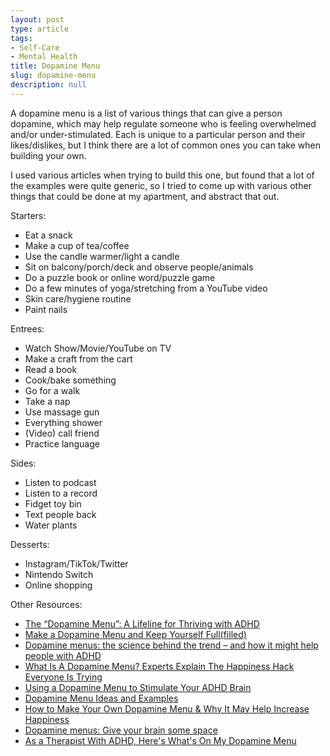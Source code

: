 ```yaml
---
layout: post
type: article
tags:
- Self-Care
- Mental Health
title: Dopamine Menu
slug: dopamine-menu
description: null
---
```


A dopamine menu is a list of various things that can give a person dopamine, which may help regulate someone who is feeling overwhelmed and/or under-stimulated. Each is unique to a particular person and their likes/dislikes, but I think there are a lot of common ones you can take when building your own. 

I used various articles when trying to build this one, but found that a lot of the examples were quite generic, so I tried to come up with various other things that could be done at my apartment, and abstract that out.

Starters:
* Eat a snack
* Make a cup of tea/coffee
* Use the candle warmer/light a candle
* Sit on balcony/porch/deck and observe people/animals
* Do a puzzle book or online word/puzzle game
* Do a few minutes of yoga/stretching from a YouTube video
* Skin care/hygiene routine
* Paint nails

Entrees:
* Watch Show/Movie/YouTube on TV
* Make a craft from the cart
* Read a book
* Cook/bake something
* Go for a walk
* Take a nap
* Use massage gun
* Everything shower
* (Video) call friend
* Practice language

Sides:
* Listen to podcast
* Listen to a record
* Fidget toy bin
* Text people back
* Water plants

Desserts:
* Instagram/TikTok/Twitter
* Nintendo Switch
* Online shopping

Other Resources:
* [The “Dopamine Menu”: A Lifeline for Thriving with ADHD](https://theneurodivergentcollective.com/the-dopamine-menu-a-lifeline-for-thriving-with-adhd/)
* [Make a Dopamine Menu and Keep Yourself Full(filled)](https://connect.extension.org/g/mental-health-and-well-being/blog/make-a-dopamine-menu-and-keep-yourself-full-filled)
* [Dopamine menus: the science behind the trend – and how it might help people with ADHD](https://theconversation.com/dopamine-menus-the-science-behind-the-trend-and-how-it-might-help-people-with-adhd-218970)
* [What Is A Dopamine Menu? Experts Explain The Happiness Hack Everyone Is Trying](https://www.womenshealthmag.com/health/a64589230/dopamine-boost-dopamenu/)
* [Using a Dopamine Menu to Stimulate Your ADHD Brain](https://www.additudemag.com/dopamenu-dopamine-menu-adhd-brain/)
* [Dopamine Menu Ideas and Examples](https://www.lifebulb.com/blogs/dopamine-menu-ideas-and-examples)
* [How to Make Your Own Dopamine Menu & Why It May Help Increase Happiness](https://www.eatingwell.com/how-to-make-a-dopamine-menu-8715892)
* [Dopamine menus: Give your brain some space](https://newsnetwork.mayoclinic.org/discussion/dopamine-menus-give-your-brain-some-space/)
* [As a Therapist With ADHD, Here's What's On My Dopamine Menu](https://www.verywellmind.com/as-a-therapist-with-adhd-here-s-what-s-on-my-dopamine-menu-8610279)